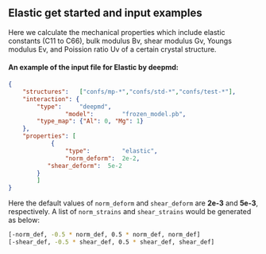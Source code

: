 ## Elastic get started and input examples

Here we calculate the mechanical properties which include elastic constants (C11 to C66), bulk modulus Bv, shear modulus Gv, Youngs modulus Ev, and Poission ratio Uv of a certain crystal structure.

#### An example of the input file for Elastic by deepmd:

```json
{
	"structures":	["confs/mp-*","confs/std-*","confs/test-*"],
	"interaction": {
		"type":		"deepmd",
                "model":        "frozen_model.pb",
		"type_map":	{"Al": 0, "Mg": 1}
	},
	"properties": [
            {
                "type":         "elastic",
                "norm_deform":	2e-2,
	       "shear_deform":  5e-2
	    }
        ]
}
```

Here the default values of `norm_deform` and `shear_deform` are **2e-3** and **5e-3**, respectively. A list of `norm_strains` and `shear_strains` would be generated as below:

```bash
[-norm_def, -0.5 * norm_def, 0.5 * norm_def, norm_def]
[-shear_def, -0.5 * shear_def, 0.5 * shear_def, shear_def]
```
